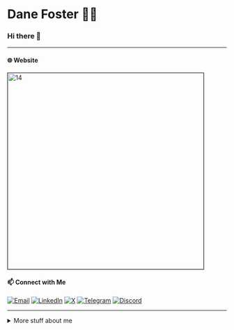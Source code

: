 # Dane Foster 👨‍💻

### Hi there 👋

---

#### 🌐 Website

[<a href="https://axioris.github.io/portfolio/"><img src="https://github.com/user-attachments/assets/e34b7d2a-8d42-4b60-87c4-62ffa3cc6648" alt="14" border="1" width='450'></a>](https://axioris.github.io/portfolio/)

#### 📫 Connect with Me

<p align="left">
  <a href="mailto:dane.foster.collins@gmail.com"><img src="https://img.shields.io/badge/Email-D14836?style=for-the-badge&logo=gmail&logoColor=white" alt="Email" /></a>
  <a href="https://www.linkedin.com/in/dane-foster-11a177341/"><img src="https://img.shields.io/badge/LinkedIn-0077B5?style=for-the-badge&logo=linkedin&logoColor=white" alt="LinkedIn" /></a>
  <a href="https://twitter.com/danefoster0"><img src="https://img.shields.io/badge/X-1DA1F2?style=for-the-badge&logo=twitter&logoColor=white" alt="X" /></a>
  <a href="https://t.me/danefoster"><img src="https://img.shields.io/badge/Telegram-26A5E4?style=for-the-badge&logo=telegram&logoColor=white" alt="Telegram" /></a>
  <a href="https://discord.com/users/354781324558467073"><img src="https://img.shields.io/badge/Discord-7289DA?style=for-the-badge&logo=discord&logoColor=white" alt="Discord" /></a>
</p>

---

<details>
<summary>
  More stuff about me
</summary>

### 👨‍💻 About Me

I'm a dedicated blockchain developer specializing in Solana and Bitcoin. I thrive on solving complex problems and am always eager to contribute to innovative blockchain projects.

- 🔭 I’m currently working on various Solana and Bitcoin projects.
- 🌱 I’m currently exploring new advancements in blockchain technology.
- 👯 I’m looking to collaborate on decentralized applications.
- 💬 Ask me about anything related to Solana and Bitcoin.
- ⚡ Fun fact: I enjoy diving into cryptographic algorithms and consensus mechanisms.

### 🛠️ Technologies and Tools

<p align="left">
  <img src="https://img.shields.io/badge/Solana-9945FF?style=for-the-badge&logo=solana&logoColor=white" alt="Solana" />
  <img src="https://img.shields.io/badge/Bitcoin-F7931A?style=for-the-badge&logo=bitcoin&logoColor=white" alt="Bitcoin" />
  <img src="https://img.shields.io/badge/Rust-000000?style=for-the-badge&logo=rust&logoColor=white" alt="Rust" />
  <img src="https://img.shields.io/badge/Python-3776AB?style=for-the-badge&logo=python&logoColor=white" alt="Python" />
  <img src="https://img.shields.io/badge/JavaScript-F7DF1E?style=for-the-badge&logo=javascript&logoColor=black" alt="JavaScript" />
  <img src="https://img.shields.io/badge/C%2B%2B-00599C?style=for-the-badge&logo=c%2B%2B&logoColor=white" alt="C++" />
  <img src="https://img.shields.io/badge/Node.js-339933?style=for-the-badge&logo=nodedotjs&logoColor=white" alt="Node.js" />
  <img src="https://img.shields.io/badge/React-61DAFB?style=for-the-badge&logo=react&logoColor=black" alt="React" />
  <img src="https://img.shields.io/badge/TypeScript-3178C6?style=for-the-badge&logo=typescript&logoColor=white" alt="TypeScript" />
  <img src="https://img.shields.io/badge/Truffle-5E4692?style=for-the-badge&logo=truffle&logoColor=white" alt="Truffle" />
  <img src="https://img.shields.io/badge/Hardhat-FCC624?style=for-the-badge&logo=hardhat&logoColor=black" alt="Hardhat" />
  <img src="https://img.shields.io/badge/Web3.js-F16822?style=for-the-badge&logo=web3dotjs&logoColor=white" alt="Web3.js" />
  <img src="https://img.shields.io/badge/Git-F05032?style=for-the-badge&logo=git&logoColor=white" alt="Git" />
  <img src="https://img.shields.io/badge/GitHub-181717?style=for-the-badge&logo=github&logoColor=white" alt="GitHub" />
  <img src="https://img.shields.io/badge/Docker-2496ED?style=for-the-badge&logo=docker&logoColor=white" alt="Docker" />
  <img src="https://img.shields.io/badge/Kubernetes-326CE5?style=for-the-badge&logo=kubernetes&logoColor=white" alt="Kubernetes" />
  <img src="https://img.shields.io/badge/AWS-232F3E?style=for-the-badge&logo=amazonaws&logoColor=white" alt="AWS" />
  <img src="https://img.shields.io/badge/Remix-000000?style=for-the-badge&logo=remix&logoColor=white" alt="Remix" />
  <img src="https://img.shields.io/badge/Metamask-E2761B?style=for-the-badge&logo=metamask&logoColor=white" alt="Metamask" />
  <img src="https://img.shields.io/badge/IPFS-65C2CB?style=for-the-badge&logo=ipfs&logoColor=white" alt="IPFS" />
</p>

<!-- ### 📈 GitHub Stats
![William's GitHub stats](https://github-readme-stats.vercel.app/api?username=axioris&show_icons=true&theme=radical) -->

### 🌟 Projects

- [Decentralized Exchange on Solana](https://github.com/axioris/solana-dex): A secure and efficient decentralized exchange built on Solana.
- [Bitcoin Wallet](https://github.com/axioris/bitcoin-wallet): A multi-currency Bitcoin wallet with advanced security features.
- [Solana NFT Marketplace](https://github.com/axioris/solana-nft-marketplace): A marketplace for minting and trading NFTs on the Solana blockchain.

### 🏆 Achievements

- Certified Solana Developer
- Contributor to various open-source blockchain projects

Thank you for visiting my profile!

</details>
